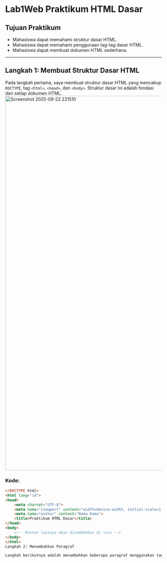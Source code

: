 # Lab1Web Praktikum HTML Dasar

## Tujuan Praktikum
- Mahasiswa dapat memahami struktur dasar HTML.
- Mahasiswa dapat memahami penggunaan tag-tag dasar HTML.
- Mahasiswa dapat membuat dokumen HTML sederhana.

---

## Langkah 1: Membuat Struktur Dasar HTML
Pada langkah pertama, saya membuat struktur dasar HTML yang mencakup `DOCTYPE`, tag `<html>`, `<head>`, dan `<body>`. Struktur dasar ini adalah fondasi dari setiap dokumen HTML.
<img width="1920" height="1200" alt="Screenshot 2025-09-22 221510" src="https://github.com/user-attachments/assets/cb53bc78-c97c-430a-b783-0af1893c5b7b" />

### Kode:
```html
<!DOCTYPE html>
<html lang="id">
<head>
    <meta charset="UTF-8">
    <meta name="viewport" content="width=device-width, initial-scale=1.0">
    <meta name="author" content="Nama Kamu">
    <title>Praktikum HTML Dasar</title>
</head>
<body>
    <!-- Konten lainnya akan ditambahkan di sini -->
</body>
</html>
Langkah 2: Menambahkan Paragraf

Langkah berikutnya adalah menambahkan beberapa paragraf menggunakan tag <p>. Paragraf pertama menjelaskan tujuan praktikum HTML, sedangkan paragraf kedua memberikan penjelasan lebih lanjut mengenai topik yang dibahas.
